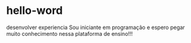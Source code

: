 # hello-word
desenvolver experiencia
Sou iniciante em programação e espero pegar muito conhecimento nessa plataforma de ensino!!!
